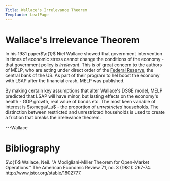 ```yaml
---
Title: Wallace's Irrelevance Theorem
Templante: LeafPage
---
```


# Wallace's Irrelevance Theorem
$\newcommand{\F}[1]{^{[\text{F}#1]}}
\newcommand{\C}[2]{^{[#1\text{, p.#2}]}}
\newcommand{\c}[1]{^{[#1]}}
\newcommand{\Ci}[2]{^{[#1\text{, #2}]}}$

In his 1981 paper$\c{1}$ Niel Wallace showed that government intervention in times of economic stress cannot change the conditions of the economy - that government policy is *irrelevant*. This is of great concern to the authors of MELP, who are acting under direct order of the [Federal Reserve](https://www.federalreserve.gov/), the central bank of the US. As part of their program to hel boost the economy with LSAP after the financial crash, MELP was published.

By making certain key assumptions that alter Wallace's DSGE model, MELP predicted that LSAP will have minor, but lasting effects on the economy's health - GDP growth, real value of bonds etc. The most keen variable of interest is $\omega\\_u$ - the proportion of *unrestricted* [households](/course/course/finance/quantitative-easing/modelling/technical-appendix/agents/households). The distinction between restricted and unrestricted households is used to create a friction that breaks the irrelevance theorem.

---Wallace

# Bibliography

$\c{1}$ Wallace, Neil. "A Modigliani-Miller Theorem for Open-Market Operations." The American Economic Review 71, no. 3 (1981): 267-74. http://www.jstor.org/stable/1802777.
